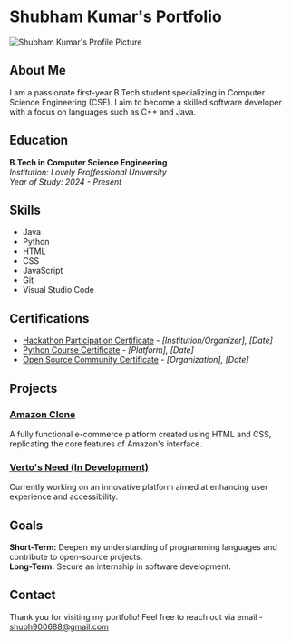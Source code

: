 # Shubham Kumar's Portfolio

![Shubham Kumar's Profile Picture](s.png)

## About Me
I am a passionate first-year B.Tech student specializing in Computer Science Engineering (CSE). I aim to become a skilled software developer with a focus on languages such as C++ and Java.

## Education
**B.Tech in Computer Science Engineering**  
*Institution: Lovely Proffessional University*  
*Year of Study: 2024 - Present*

## Skills
- Java
- Python
- HTML
- CSS
- JavaScript
- Git
- Visual Studio Code

## Certifications
- [Hackathon Participation Certificate](#) - *[Institution/Organizer], [Date]*
- [Python Course Certificate](#) - *[Platform], [Date]*
- [Open Source Community Certificate](#) - *[Organization], [Date]*

## Projects
### [Amazon Clone](#)
A fully functional e-commerce platform created using HTML and CSS, replicating the core features of Amazon's interface.

### [Verto's Need (In Development)](#)
Currently working on an innovative platform aimed at enhancing user experience and accessibility.

## Goals
**Short-Term:** Deepen my understanding of programming languages and contribute to open-source projects.  
**Long-Term:** Secure an internship in software development.

## Contact
Thank you for visiting my portfolio! Feel free to reach out via email - shubh900688@gmail.com
